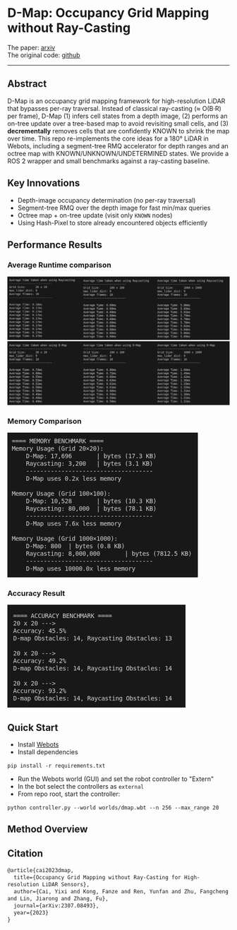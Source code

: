 # D-Map: Occupancy Grid Mapping without Ray-Casting
The paper: [arxiv](https://arxiv.org/abs/2307.08493)  
The original code: [github](https://github.com/hku-mars/D-Map)

---
## Abstract
D-Map is an occupancy grid mapping framework for high-resolution LiDAR that bypasses per-ray traversal. Instead of classical ray-casting (≈ O(B·R) per frame), D-Map (1) infers cell states from a depth image, (2) performs an on-tree update over a tree-based map to avoid revisiting small cells, and (3) **decrementally** removes cells that are confidently KNOWN to shrink the map over time. This repo re-implements the core ideas for a 180° LiDAR in Webots, including a segment-tree RMQ accelerator for depth ranges and an octree map with KNOWN/UNKNOWN/UNDETERMINED states. We provide a ROS 2 wrapper and small benchmarks against a ray-casting baseline.


## Key Innovations
- Depth-image occupancy determination (no per-ray traversal)
- Segment-tree RMQ over the depth image for fast min/max queries
- Octree map + on-tree update (visit only `KNOWN` nodes)
- Using Hash-Pixel to store already encountered objects efficiently

## Performance Results
### Average Runtime comparison
![raycasting_time](<benchmark/img/raycasting bench.png>)  
![dmap_time](<benchmark/img/dmap bench.png>)

### Memory Comparison
![memory](benchmark/img/memory.png)

### Accuracy Result
![accuracy](benchmark/img/Accuracy.png)

## Quick Start
- Install [Webots](https://cyberbotics.com/doc/guide/installation-procedure)
- Install dependencies
```
pip install -r requirements.txt
```
- Run the Webots world (GUI) and set the robot controller to "Extern"
- In the bot select the controllers as `external`
- From repo root, start the controller:
```
python controller.py --world worlds/dmap.wbt --n 256 --max_range 20
```

## Method Overview

## Citation
```
@article{cai2023dmap,
  title={Occupancy Grid Mapping without Ray-Casting for High-resolution LiDAR Sensors},
  author={Cai, Yixi and Kong, Fanze and Ren, Yunfan and Zhu, Fangcheng and Lin, Jiarong and Zhang, Fu},
  journal={arXiv:2307.08493},
  year={2023}
}
```
